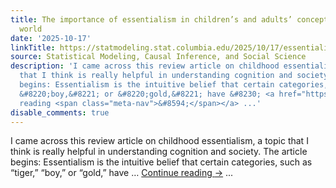 ```yaml
---
title: The importance of essentialism in children’s and adults’ conceptions of the
  world
date: '2025-10-17'
linkTitle: https://statmodeling.stat.columbia.edu/2025/10/17/essentialism-in-childrens-and-adults-conceptions-of-the-world/
source: Statistical Modeling, Causal Inference, and Social Science
description: 'I came across this review article on childhood essentialism, a topic
  that I think is really helpful in understanding cognition and society. The article
  begins: Essentialism is the intuitive belief that certain categories, such as &#8220;tiger,&#8221;
  &#8220;boy,&#8221; or &#8220;gold,&#8221; have &#8230; <a href="https://statmodeling.stat.columbia.edu/2025/10/17/essentialism-in-childrens-and-adults-conceptions-of-the-world/">Continue
  reading <span class="meta-nav">&#8594;</span></a> ...'
disable_comments: true
---
```

I came across this review article on childhood essentialism, a topic that I think is really helpful in understanding cognition and society. The article begins: Essentialism is the intuitive belief that certain categories, such as &#8220;tiger,&#8221; &#8220;boy,&#8221; or &#8220;gold,&#8221; have &#8230; <a href="https://statmodeling.stat.columbia.edu/2025/10/17/essentialism-in-childrens-and-adults-conceptions-of-the-world/">Continue reading <span class="meta-nav">&#8594;</span></a> ...